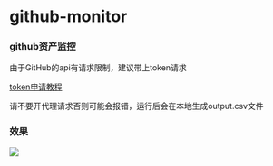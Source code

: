 # github-monitor
### github资产监控

由于GitHub的api有请求限制，建议带上token请求

[token申请教程](https://blog.csdn.net/u014175572/article/details/55510825?winzoom=1)

请不要开代理请求否则可能会报错，运行后会在本地生成output.csv文件

### 效果
![](https://s3.bmp.ovh/imgs/2021/08/fee9cb16fa8159f7.png)
